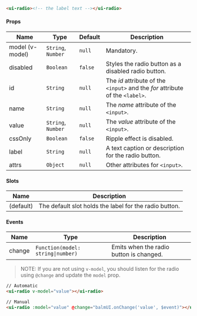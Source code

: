```html
<ui-radio><!-- the label text --></ui-radio>
```

#### Props

| Name            | Type               | Default | Description                                                                   |
| --------------- | ------------------ | ------- | ----------------------------------------------------------------------------- |
| model (v-model) | `String`, `Number` | `null`  | Mandatory.                                                                    |
| disabled        | `Boolean`          | `false` | Styles the radio button as a disabled radio button.                           |
| id              | `String`           | `null`  | The _id_ attribute of the `<input>` and the _for_ attribute of the `<label>`. |
| name            | `String`           | `null`  | The _name_ attribute of the `<input>`.                                        |
| value           | `String`, `Number` | `null`  | The _value_ attribute of the `<input>`.                                       |
| cssOnly         | `Boolean`          | `false` | Ripple effect is disabled.                                                    |
| label           | `String`           | `null`  | A text caption or description for the radio button.                           |
| attrs           | `Object`           | `null`  | Other attributes for `<input>`.                                               |

#### Slots

| Name      | Description                                            |
| --------- | ------------------------------------------------------ |
| (default) | The default slot holds the label for the radio button. |

#### Events

| Name   | Type                              | Description                             |
| ------ | --------------------------------- | --------------------------------------- |
| change | `Function(model: string\|number)` | Emits when the radio button is changed. |

> NOTE: If you are not using `v-model`, you should listen for the radio using `@change` and update the `model` prop.

```html
// Automatic
<ui-radio v-model="value"></ui-radio>

// Manual
<ui-radio :model="value" @change="balmUI.onChange('value', $event)"></ui-radio>
```
